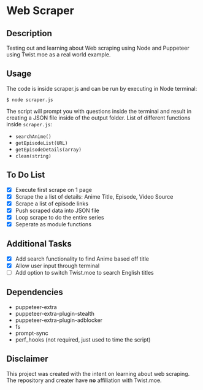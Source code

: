 # Web Scraper

## Description
 Testing out and learning about Web scraping using Node and Puppeteer using Twist.moe as a real world example. 
 
 ## Usage
 The code is inside scraper.js and can be run by executing in Node terminal: 
 
```node terminal
$ node scraper.js
```
The script will prompt you with questions inside the terminal and result in creating a JSON file inside of the output folder.
List of different functions inside ```scraper.js```:
- ```searchAnime()```
- ```getEpisodeList(URL) ```
- ```getEpisodeDetails(array)```
- ```clean(string)```

## To Do List
- [X] Execute first scrape on 1 page
- [X] Scrape the a list of details: Anime Title, Episode, Video Source
- [X] Scrape a list of episode links
- [X] Push scraped data into JSON file
- [X] Loop scrape to do the entire series
- [X] Seperate as module functions

## Additional Tasks
- [X] Add search functionality to find Anime based off title
- [X] Allow user input through terminal
- [ ] Add option to switch Twist.moe to search English titles

## Dependencies
- puppeteer-extra
- puppeteer-extra-plugin-stealth
- puppeteer-extra-plugin-adblocker
- fs
- prompt-sync
- perf_hooks (not required, just used to time the script)

## Disclaimer
This project was created with the intent on learning about web scraping. The repository and creater have **no** affiliation with Twist.moe.
